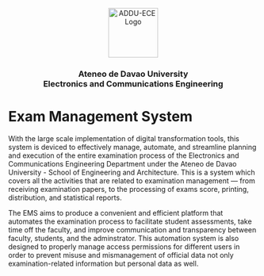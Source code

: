 <p align="center"><a href="https://www.facebook.com/EnggArchi" target="_blank"><img width="100" src="https://scontent.fcgy2-1.fna.fbcdn.net/v/t39.30808-6/294080708_542060584374747_5401035328925890890_n.jpg?_nc_cat=108&ccb=1-7&_nc_sid=09cbfe&_nc_eui2=AeH-fHD5cTCNacrHzw5y4lo40Xdmp_ZV1UTRd2an9lXVRHQyOweZQ9XewXxc-ecQN-rjEAwd42P-4uDzoWb4tfc9&_nc_ohc=OiD2NBMfrRQAX-sCbci&_nc_ht=scontent.fcgy2-1.fna&oh=00_AT87pGcU6vUDgpdCUx4PqeoDcT9Qx4nDjs6PjGoWN7yQGQ&oe=62F0497C" alt="ADDU-ECE Logo"></a>
</p>
<h3 align="center">Ateneo de Davao University</br>Electronics and Communications Engineering</h3>

# Exam Management System 
With the large scale implementation of digital transformation tools, this system is deviced to effectively manage, automate, and streamline planning and execution of the entire examination process of the Electronics and Communications Engineering Department under the Ateneo de Davao University - School of Engineering and Architecture. This is a system which covers all the activities that are related to examination management — from receiving examination papers, to the processing of exams score, printing, distribution, and statistical reports.

The EMS aims to produce a convenient and efficient platform that automates the examination process to facilitate student assessments, take time off the faculty, and improve communication and transparency between faculty, students, and the adminstrator.  This automation system is also designed to properly manage access permissions for different users in order to prevent misuse and mismanagement of official data not only examination-related information but personal data as well. 
